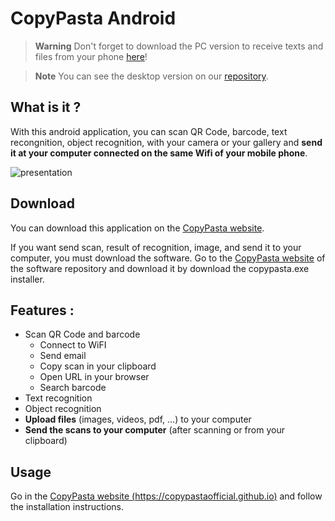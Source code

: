 # CopyPasta Android

> **Warning**
> Don't forget to download the PC version to receive texts and files from your phone [here](https://copypastaofficial.github.io/#download)!

> **Note**
> You can see the desktop version on our [repository](https://github.com/CopyPastaOfficial/CopyPasta).

## What is it ?
With this android application, you can scan QR Code, barcode, text recongnition, object recognition, with your camera or your gallery and **send it at your computer connected on the same Wifi of your mobile phone**.

![presentation](https://user-images.githubusercontent.com/59766320/123806722-7fedb400-d8ef-11eb-9ab2-6a766773358b.png)

## Download
You can download this application on the [CopyPasta website](https://copypastaofficial.github.io).

If you want send scan, result of recognition, image, and send it to your computer, you must download the software. Go to the [CopyPasta website](https://copypastaofficial.github.io) of the software repository and download it by download the copypasta.exe installer.

## Features :
- Scan QR Code and barcode
  - Connect to WiFI
  - Send email
  - Copy scan in your clipboard
  - Open URL in your browser
  - Search barcode
- Text recognition
- Object recognition
- **Upload files** (images, videos, pdf, ...) to your computer
- **Send the scans to your computer** (after scanning or from your clipboard)

## Usage
Go in the [CopyPasta website (https://copypastaofficial.github.io)](https://copypastaofficial.github.io) and follow the installation instructions.

